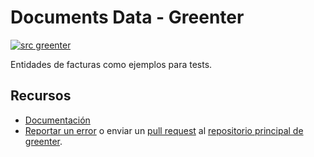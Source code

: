 # Documents Data - Greenter

[![src greenter](https://img.shields.io/badge/src-greenter-brightgreen.svg)](https://github.com/thegreenter/greenter)

Entidades de facturas como ejemplos para tests.

## Recursos
- [Documentación](https://greenter.dev/)
- [Reportar un error](https://github.com/thegreenter/greenter/issues) o enviar un [pull request](https://github.com/thegreenter/greenter/pulls) al [repositorio principal de greenter](https://github.com/thegreenter/greenter).
